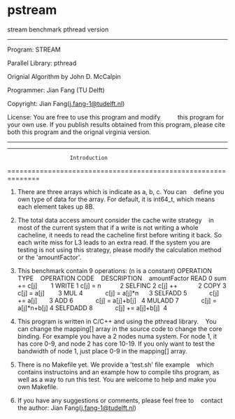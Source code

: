 # pstream
stream benchmark pthread version

--------------------------------------------------------------

 Program: STREAM
 
 Parallel Library: pthread
 
 Orignial Algorithm by John D. McCalpin
 
 Programmer: Jian Fang (TU Delft)
 
 Copyright: Jian Fang(j.fang-1@tudelft.nl)
 
 License: You are free to use this program and modify
          this program for your own use. If you publish
          results obtained from this program, please
          cite both this program and the orignal virginia
          version.

--------------------------------------------------------------


--------------------------------------------------------------
                        Introduction
==============================================================
1. There are three arrays which is indicate as a, b, c. You can
   define you own type of data for the array. For default, it is
   int64_t, which means each element takes up 8B.

2. The total data access amount consider the cache write strategy
   in most of the current system that if a write is not writing a
   whole cacheline, it needs to read the cacheline first before 
   writing it back. So each write miss for L3 leads to an extra
   read. If the system you are testing is not using this strategy,
   please modify the calculation method or the 'amountFactor'.

3. This benchmark contain 9 operations:   (n is a constant)
    OPERATION TYPE    OPERATION CODE    DESCRIPTION    amountFactor
    READ                  0             sum += c[j]        1
    WRITE                 1             c[j] = n           2
    SELFINC               2             c[j] ++            2
    COPY                  3             c[j] = a[j]        3
    MUL                   4             c[j] = a[j]*n      3
    SELFADD               5             c[j] += a[j]       3
    ADD                   6             c[j] = a[j]+b[j]   4
    MULADD                7             c[j] = a[j]*n+b[j] 4
    SELFDADD              8             c[j] += a[j]+b[j]  4
    
4. This program is written in C/C++ and using the pthread library.
   You can change the mapping[] array in the source code to
   change the core binding. For example you have a 2 nodes numa
   system. For node 1, it has core 0-9, and node 2 has core
   10-19. If you only want to test the bandwidth of node 1,
   just place 0-9 in the mapping[] array.
   
5. There is no Makefile yet. We provide a 'test.sh' file example
   which contains instructoins and an example how to compile tihs
   program, as well as a way to run this test. You are welcome to
   help and make you own Makefile.
   
6. If you have any suggestions or comments, please feel free to
   contact the author:
   Jian Fang(j.fang-1@tudelft.nl)
